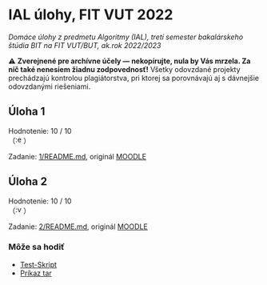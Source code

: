 # IAL úlohy, FIT VUT 2022

*Domáce úlohy z predmetu Algoritmy (IAL), tretí semester bakalárskeho štúdia BIT na FIT VUT/BUT, ak.rok 2022/2023*

⚠️ **Zverejnené pre archívne účely — nekopírujte, nula by Vás mrzela. Za nič také nenesiem žiadnu zodpovednosť!** Všetky odovzdané projekty prechádzajú kontrolou plagiátorstva, pri ktorej sa porovnávajú aj s dávnejšie odovzdanými riešeniami.

## Úloha 1

Hodnotenie: 10 / 10 <br>（<img alt=":ez:" src="https://cdn.discordapp.com/emojis/797543927879696425.png" height="16px" />）

Zadanie: [1/README.md](1/README.md), originál [MOODLE](https://moodle.vut.cz/mod/folder/view.php?id=249030)

## Úloha 2

Hodnotenie: 10 / 10 <br>（<img alt=":vutez:" src="https://cdn.discordapp.com/emojis/650288381476995102.png" height="16px" />）

Zadanie: [2/README.md](2/README.md), originál [MOODLE](https://moodle.vut.cz/mod/folder/view.php?id=249031)

### Môže sa hodiť

* [Test-Skript](https://discord.com/channels/461541385204400138/591341359068217354/908703762833629264)
* [Príkaz tar](https://discord.com/channels/461541385204400138/591341359068217354/905371590315884554)

